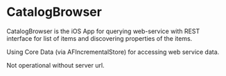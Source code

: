 CatalogBrowser
==============

CatalogBrowser is the iOS App for querying web-service with REST interface for list of items and discovering properties of the items.

Using Core Data (via AFIncrementalStore) for accessing web service data.

Not operational without server url.
